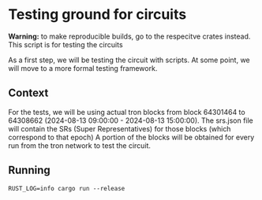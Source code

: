 # Testing ground for circuits

**Warning:** to make reproducible builds, go to the respecitve crates instead. This script is for testing the circuits

As a first step, we will be testing the circuit with scripts. At some point, we will move to a more formal testing framework.

## Context

For the tests, we will be using actual tron blocks from block 64301464 to 64308662 (2024-08-13 09:00:00 - 2024-08-13 15:00:00). The srs.json file will contain the SRs (Super Representatives) for those blocks (which correspond to that epoch)
A portion of the blocks will be obtained for every run from the tron network to test the circuit.

## Running

`RUST_LOG=info cargo run --release`
